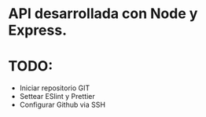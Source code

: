 # API desarrollada con Node y Express.

# TODO:
- Iniciar repositorio GIT
- Settear ESlint y Prettier
- Configurar Github via SSH